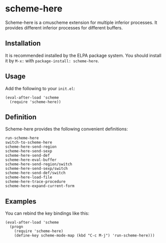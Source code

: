 scheme-here
===========

Scheme-here is a cmuscheme extension for multiple inferior processes. It provides different inferior processes for different buffers.

Installation
------------

It is recommended installed by the ELPA package system. You should install it by `M-x:` with `package-install: scheme-here`.

Usage
-----

Add the following to your `init.el`:

    (eval-after-load 'scheme
      (require 'scheme-here))

Definition
----------

Scheme-here provides the following convenient definitions:

`run-scheme-here`  
`switch-to-scheme-here`  
`scheme-here-send-region`  
`scheme-here-send-sexp`  
`scheme-here-send-def`  
`scheme-here-eval-buffer`  
`scheme-here-send-region/switch`  
`scheme-here-send-sexp/switch`  
`scheme-here-send-def/switch`  
`scheme-here-load-file`  
`scheme-here-trace-procedure`  
`scheme-here-expand-current-form`  

Examples
--------

You can rebind the key bindings like this:

    (eval-after-load 'scheme
      (progn
        (require 'scheme-here)
        (define-key scheme-mode-map (kbd "C-c M-j") 'run-scheme-here)))
